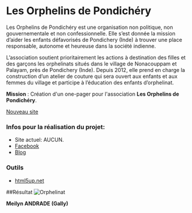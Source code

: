 # Les Orphelins de Pondichéry

Les Orphelins de Pondichéry est une organisation non politique, non gouvernementale et non confessionnelle. Elle s’est donnée la mission d’aider les enfants défavorisés de Pondichery (Inde) à trouver une place responsable, autonome et heureuse dans la société indienne.

 

L’association soutient prioritairement les actions à destination des filles et des garçons  les orphelinats situés dans le village de Nonacouppam et Palayam, près de Pondichery (Inde). Depuis 2012, elle prend en charge la construction d’un atelier de couture qui sera ouvert aux enfants et aux femmes du village et participe à l’éducation des enfants d’orphelinat.

 

**Mission** : Création d'un one-pager pour l'association **Les Orphelins de Pondichéry**.

[Nouveau site](https://meilyn.github.io/filrouge-0-guerrilla/) 

### Infos pour la réalisation du projet:
* Site actuel: AUCUN.
* [Facebook](https://bit.ly/2J7sQK3)
* [Blog](https://orphelinsdepondichery.jimdo.com/don-et-adhesion/)

### Outils

* [html5up.net](https://html5up.net/)

##Résultat
![Orphelinat](images/orphelin.png)

**Meilyn ANDRADE (Gally)**
